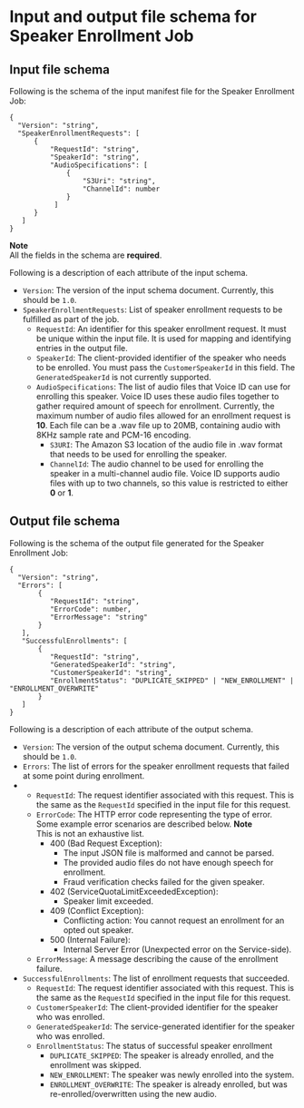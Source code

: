 # Input and output file schema for Speaker Enrollment Job<a name="speaker-enrollment-job-schema"></a>

## Input file schema<a name="speaker-enrollment-input-schema"></a>

Following is the schema of the input manifest file for the Speaker Enrollment Job:

```
{
  "Version": "string",
  "SpeakerEnrollmentRequests": [
      {
          "RequestId": "string",
          "SpeakerId": "string",
          "AudioSpecifications": [
              {
                  "S3Uri": "string",
                  "ChannelId": number 
              }
           ] 
      }
   ]
}
```

**Note**  
All the fields in the schema are **required**\.

Following is a description of each attribute of the input schema\.
+ `Version`: The version of the input schema document\. Currently, this should be `1.0`\.
+ `SpeakerEnrollmentRequests`: List of speaker enrollment requests to be fulfilled as part of the job\.
  + `RequestId`: An identifier for this speaker enrollment request\. It must be unique within the input file\. It is used for mapping and identifying entries in the output file\.
  + `SpeakerId`: The client\-provided identifier of the speaker who needs to be enrolled\. You must pass the `CustomerSpeakerId` in this field\. The `GeneratedSpeakerId` is not currently supported\.
  + `AudioSpecifications`: The list of audio files that Voice ID can use for enrolling this speaker\. Voice ID uses these audio files together to gather required amount of speech for enrollment\. Currently, the maximum number of audio files allowed for an enrollment request is **10**\. Each file can be a \.wav file up to 20MB, containing audio with 8KHz sample rate and PCM\-16 encoding\.
    + `S3URI`: The Amazon S3 location of the audio file in \.wav format that needs to be used for enrolling the speaker\. 
    + `ChannelId`: The audio channel to be used for enrolling the speaker in a multi\-channel audio file\. Voice ID supports audio files with up to two channels, so this value is restricted to either **0** or **1**\.

## Output file schema<a name="speaker-enrollment-output-schema"></a>

Following is the schema of the output file generated for the Speaker Enrollment Job:

```
{
  "Version": "string",
  "Errors": [
       {
          "RequestId": "string",
          "ErrorCode": number,
          "ErrorMessage": "string"
       }
   ],
   "SuccessfulEnrollments": [
       {
          "RequestId": "string",
          "GeneratedSpeakerId": "string",
          "CustomerSpeakerId": "string",
          "EnrollmentStatus": "DUPLICATE_SKIPPED" | "NEW_ENROLLMENT" | "ENROLLMENT_OVERWRITE"
       }
   ]   
}
```

Following is a description of each attribute of the output schema\.
+ `Version`: The version of the output schema document\. Currently, this should be `1.0`\.
+ `Errors`: The list of errors for the speaker enrollment requests that failed at some point during enrollment\.
+ 
  + `RequestId`: The request identifier associated with this request\. This is the same as the `RequestId` specified in the input file for this request\.
  + `ErrorCode`: The HTTP error code representing the type of error\. Some example error scenarios are described below\. 
**Note**  
This is not an exhaustive list\.
    + 400 \(Bad Request Exception\): 
      + The input JSON file is malformed and cannot be parsed\.
      + The provided audio files do not have enough speech for enrollment\.
      + Fraud verification checks failed for the given speaker\.
    + 402 \(ServiceQuotaLimitExceededException\):
      + Speaker limit exceeded\.
    + 409 \(Conflict Exception\):
      + Conflicting action: You cannot request an enrollment for an opted out speaker\.
    + 500 \(Internal Failure\):
      + Internal Server Error \(Unexpected error on the Service\-side\)\.
  + `ErrorMessage`: A message describing the cause of the enrollment failure\.
+ `SuccessfulEnrollments`: The list of enrollment requests that succeeded\.
  + `RequestId`: The request identifier associated with this request\. This is the same as the `RequestId` specified in the input file for this request\.
  + `CustomerSpeakerId`: The client\-provided identifier for the speaker who was enrolled\.
  + `GeneratedSpeakerId`: The service\-generated identifier for the speaker who was enrolled\.
  + `EnrollmentStatus`: The status of successful speaker enrollment
    + `DUPLICATE_SKIPPED`: The speaker is already enrolled, and the enrollment was skipped\.
    + `NEW_ENROLLMENT`: The speaker was newly enrolled into the system\.
    + `ENROLLMENT_OVERWRITE`: The speaker is already enrolled, but was re\-enrolled/overwritten using the new audio\.